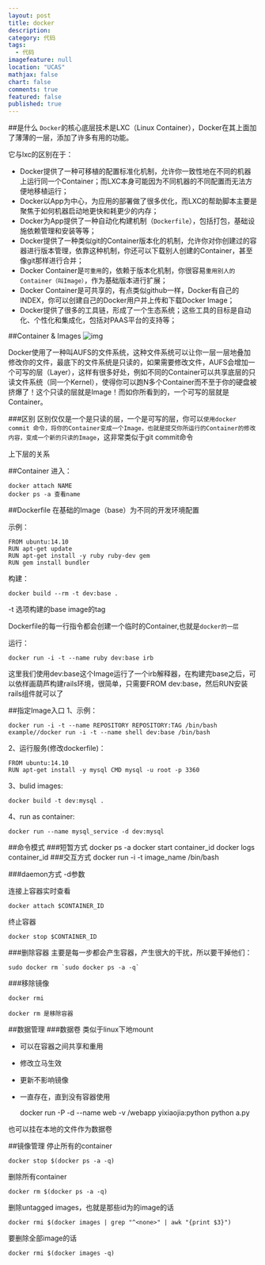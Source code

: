 ```yaml
---
layout: post
title: docker
description: 
category: 代码
tags: 
  - 代码
imagefeature: null
location: "UCAS"
mathjax: false
chart: false
comments: true
featured: false
published: true
---
```

##是什么
`Docker`的核心底层技术是LXC（Linux Container），Docker在其上面加了薄薄的一层，添加了许多有用的功能。

它与lxc的区别在于：

*	Docker提供了一种可移植的配置标准化机制，允许你一致性地在不同的机器上运行同一个Container；而LXC本身可能因为不同机器的不同配置而无法方便地移植运行；
*	Docker以App为中心，为应用的部署做了很多优化，而LXC的帮助脚本主要是聚焦于如何机器启动地更快和耗更少的内存；
*	Docker为App提供了一种自动化构建机制（`Dockerfile`），包括打包，基础设施依赖管理和安装等等；
*	Docker提供了一种类似git的Container版本化的机制，允许你对你创建过的容器进行版本管理，依靠这种机制，你还可以下载别人创建的Container，甚至像git那样进行合并；
*	Docker Container是`可重用`的，依赖于版本化机制，你很容易`重用别人的Container（叫Image）`，作为基础版本进行扩展；
*	Docker Container是可共享的，有点类似github一样，Docker有自己的INDEX，你可以创建自己的Docker用户并上传和下载Docker Image；
*	Docker提供了很多的工具链，形成了一个生态系统；这些工具的目标是自动化、个性化和集成化，包括对PAAS平台的支持等；


##Container & Images
![img]()

Docker使用了一种叫AUFS的文件系统，这种文件系统可以让你一层一层地叠加修改你的文件，最底下的文件系统是只读的，如果需要修改文件，AUFS会增加一个可写的层（Layer），这样有很多好处，例如不同的Container可以共享底层的只读文件系统（同一个Kernel），使得你可以跑N多个Container而不至于你的硬盘被挤爆了！这个只读的层就是Image！而如你所看到的，一个可写的层就是Container。

###区别
区别仅仅是一个是只读的层，一个是可写的层，你可以`使用docker commit 命令，将你的Container变成一个Image，也就是提交你所运行的Container的修改内容，变成一个新的只读的Image`，这非常类似于git commit命令

上下层的关系

##Container
进入：

	docker attach NAME
	docker ps -a 查看name
	

##Dockerfile
在基础的Image（base）为不同的开发环境配置

示例：

	FROM ubuntu:14.10 
	RUN apt-get update 
	RUN apt-get install -y ruby ruby-dev gem 
	RUN gem install bundler 

构建：

	docker build --rm -t dev:base . 

-t 选项构建的base image的tag

Dockerfile的每一行指令都会创建一个临时的Container,也就是`docker的一层`

运行：


	docker run -i -t --name ruby dev:base irb 


这里我们使用dev:base这个Image运行了一个irb解释器，在构建完base之后，可以依样画葫芦构建rails环境，很简单，只需要FROM dev:base，然后RUN安装rails组件就可以了



##指定Image入口
1、示例：

	docker run -i -t --name REPOSITORY REPOSITORY:TAG /bin/bash
	example//docker run -i -t --name shell dev:base /bin/bash 
	
2、运行服务(修改dockerfile)：
	
	FROM ubuntu:14.10 
	RUN apt-get install -y mysql CMD mysql -u root -p 3360
	
3、bulid images:

	docker build -t dev:mysql . 
	
4、run as container:

	docker run --name mysql_service -d dev:mysql 
	
##命令模式
###短暂方式
	docker ps -a
	docker start container_id
	docker logs container_id
###交互方式
	docker run -i -t image_name /bin/bash
	
###daemon方式
	-d参数
	
连接上容器实时查看
	
	docker attach $CONTAINER_ID
	
终止容器

	docker stop $CONTAINER_ID
	
###删除容器
主要是每一步都会产生容器，产生很大的干扰，所以要干掉他们：

	sudo docker rm `sudo docker ps -a -q`
	
###移除镜像

	docker rmi
	
	docker rm 是移除容器

##数据管理
###数据卷
类似于linux下地mount

*	可以在容器之间共享和重用
*	修改立马生效
*	更新不影响镜像
*	一直存在，直到没有容器使用

	docker run -P -d --name web -v /webapp yixiaojia:python python a.py

也可以挂在本地的文件作为数据卷


##镜像管理
停止所有的container

	docker stop $(docker ps -a -q)
	
删除所有container

	docker rm $(docker ps -a -q)
	
删除untagged images，也就是那些id为<None>的image的话

	docker rmi $(docker images | grep "^<none>" | awk "{print $3}")
	
要删除全部image的话

	docker rmi $(docker images -q)	






